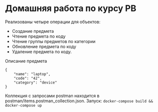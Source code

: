 # Домашняя работа по курсу РВ

Реализованы четыре операции для объектов: 

- Создание предмета
- Чтение предмета по коду
- Чтение группы предметов по категории 
- Обновление предмета по коду
- Удаление предмета по коду.

Описание предмета

```
{
    "name": "laptop",
    "code": "42",
    "category": "device"
}
```

Коллекция с запросами postman находится в postman/items.postman_collection.json. 
Запуск:
``` docker-compose build && docker-compose up ```
